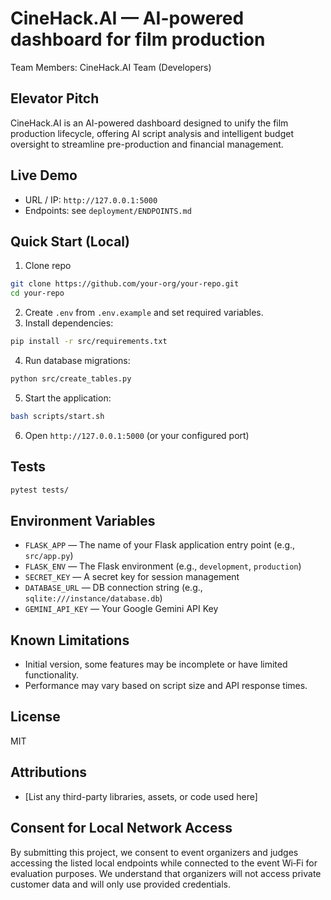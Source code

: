 # CineHack.AI — AI-powered dashboard for film production

Team Members: CineHack.AI Team (Developers)

## Elevator Pitch
CineHack.AI is an AI-powered dashboard designed to unify the film production lifecycle, offering AI script analysis and intelligent budget oversight to streamline pre-production and financial management.

## Live Demo
- URL / IP: `http://127.0.0.1:5000`
- Endpoints: see `deployment/ENDPOINTS.md`

## Quick Start (Local)
1. Clone repo
```bash
git clone https://github.com/your-org/your-repo.git
cd your-repo
```
2. Create `.env` from `.env.example` and set required variables.
3. Install dependencies:
```bash
pip install -r src/requirements.txt
```
4. Run database migrations:
```bash
python src/create_tables.py
```
5. Start the application:
```bash
bash scripts/start.sh
```
6. Open `http://127.0.0.1:5000` (or your configured port)

## Tests
```bash
pytest tests/
```

## Environment Variables
*   `FLASK_APP` — The name of your Flask application entry point (e.g., `src/app.py`)
*   `FLASK_ENV` — The Flask environment (e.g., `development`, `production`)
*   `SECRET_KEY` — A secret key for session management
*   `DATABASE_URL` — DB connection string (e.g., `sqlite:///instance/database.db`)
*   `GEMINI_API_KEY` — Your Google Gemini API Key

## Known Limitations
*   Initial version, some features may be incomplete or have limited functionality.
*   Performance may vary based on script size and API response times.

## License
MIT

## Attributions
*   [List any third-party libraries, assets, or code used here]

## Consent for Local Network Access
By submitting this project, we consent to event organizers and judges accessing the listed local endpoints while connected to the event Wi‑Fi for evaluation purposes. We understand that organizers will not access private customer data and will only use provided credentials.